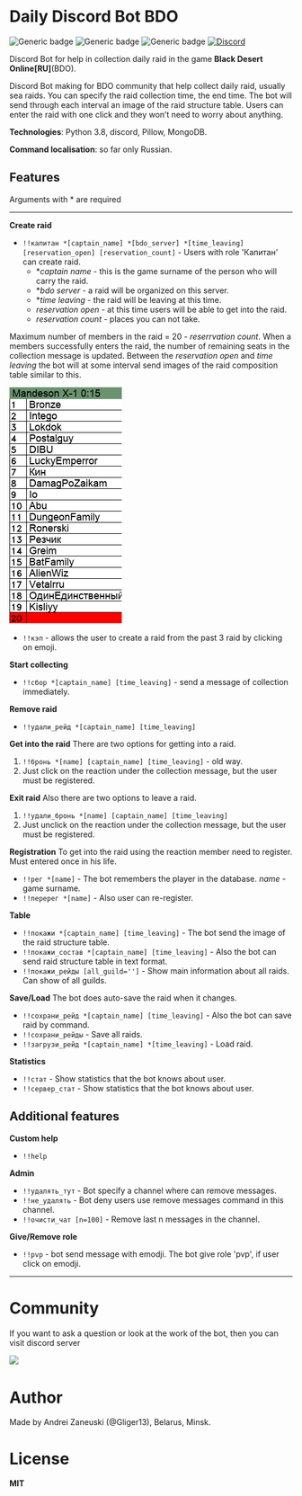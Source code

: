 # Daily Discord Bot BDO
![Generic badge](https://img.shields.io/badge/version-2.0.0-green.svg) ![Generic badge](https://img.shields.io/github/license/Gliger13/bdo_daily_bot) ![Generic badge](https://img.shields.io/badge/python-3.8-blue.svg) [![Discord](https://img.shields.io/discord/669448016591060992)](https://discord.gg/95BgCbt)

Discord Bot for help in collection daily raid in the game **Black Desert Online[RU]**(BDO).

Discord Bot making for BDO community that help collect daily raid, usually sea raids. You can specify the raid collection time, the end time. The bot will send through each interval an image of the raid structure table. Users can enter the raid with one click and they won’t need to worry about anything.

**Technologies**: Python 3.8, discord, Pillow, MongoDB.

**Command localisation**: so far only Russian.

## Features

Arguments with * are required

 -------------------------------

**Create raid**
 - ```!!капитан *[captain_name] *[bdo_server] *[time_leaving] [reservation_open] [reservation_count]``` - Users with role 'Капитан' can create raid.
    - *_captain name_ - this is the game surname of the person who will carry the raid.
    -  *_bdo server_ - a raid will be organized on this server.
    - *_time leaving_ - the raid will be leaving at this time.
    - _reservation open_ - at this time users will be able to get into the raid.
    - _reservation count_ - places you can not take.

Maximum number of members in the raid = 20 - _reserrvation count_. 
When a members successfully enters the raid, the number of remaining seats in the collection message is updated.
Between the _reservation open_ and _time leaving_ the bot will at some interval send images of the raid composition table similar to this.

![alt text](https://github.com/Gliger13/bdo_daily_bot/blob/master/readme_images/raid_example.png?raw=true)

- ```!!кэп``` - allows the user to create a raid from the past 3 raid by clicking on emoji.

**Start collecting**
 - ```!!сбор *[captain_name] [time_leaving]``` - send a message of collection immediately.

**Remove raid**
- ```!!удали_рейд *[captain_name] [time_leaving]```

**Get into the raid**
There are two options for getting into a raid.
1. ```!!бронь *[name] [captain_name] [time_leaving]``` - old way.
2. Just click on the reaction under the collection message, but the user must be registered.

**Exit raid**
Also there are two options to leave a raid.
1. ```!!удали_бронь *[name] [captain_name] [time_leaving]```
2. Just unclick on the reaction under the collection message, but the user must be registered.

**Registration**
To get into the raid using the reaction member need to register. Must entered once in his life.
- ```!!рег *[name]``` - The bot remembers the player in the database. _name_ - game surname.
- ```!!перерег *[name]``` - Also user can re-register.

**Table**
 - ```!!покажи *[captain_name] [time_leaving]``` - The bot send the image of the raid structure table.
 - ```!!покажи_состав *[captain_name] [time_leaving]``` - Also the bot can send raid structure table in text format.
 - ```!!покажи_рейды [all_guild='']``` - Show main information about all raids. Can show of all guilds.

**Save/Load**
The bot does auto-save the raid when it changes.
 - ```!!сохрани_рейд *[captain_name] [time_leaving]``` - Also the bot can save raid by command.
 - ```!!сохрани_рейды``` - Save all raids.
 - ```!!загрузи_рейд *[captain_name] *[time_leaving]``` - Load raid.

**Statistics**
 - ```!!стат``` - Show statistics that the bot knows about user. 
 - ```!!сервер_стат``` - Show statistics that the bot knows about user.

## Additional features

**Custom help**
 - ```!!help```
 
**Admin**
 - ```!!удалять_тут``` - Bot specify a channel where can remove messages.
 - ```!!не_удалять``` - Bot deny users use remove messages command in this channel.
 - ```!!очисти_чат [n=100]``` - Remove last n messages in the channel.

**Give/Remove role**
 - ```!!pvp``` - bot send message with emodji. The bot give role 'pvp', if user click on emodji. 
-----
# Community

If you want to ask a question or look at the work of the bot, then you can visit discord server

<a href="https://discord.gg/95BgCbt">
    <img src="https://discordapp.com/api/guilds/669448016591060992/widget.png?style=banner2">
</a>

# Author

Made by Andrei Zaneuski (@Gliger13), Belarus, Minsk.

# License

**MIT**
